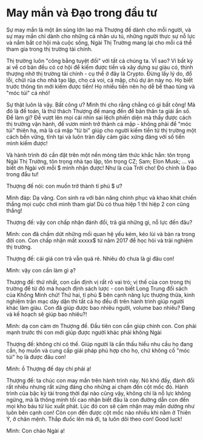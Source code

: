 # May mắn và Đạo trong đầu tư

Sự may mắn là một ân sủng lớn lao mà Thượng đế dành cho mỗi người, và sự may mắn chỉ dành cho những cá nhân ưu tú, những người thực sự nỗ lực và nắm bắt cơ hội mà cuộc sống, Ngài Thị Trường mang lại cho mỗi cá thể tham gia trong thị trường tài chính.

Thị trường luôn "công bằng tuyệt đối" với tất cả chúng ta. VÌ sao? Vì bất kỳ ai về cơ bản đều có cơ hội để kiếm được tiền và xây dựng sự giàu có, thịnh thượng nhờ thị trường tài chính - cụ thể ở đây là Crypto. Đừng lấy lý do, đổ lỗi, chửi rủa cho nhà tạo lập, cho cá voi, cá mập, chủ dự án này nọ. Họ biết trước thông tin mới kiếm được tiền! Họ nhiều tiền nên họ dễ bề thao túng và "móc túi" cá nhỏ!

Sự thật luôn là vậy. Bất công ư? Mình thì cho rằng chẳng có gì bất công! Mà đó là đề toán, là thử thách Thượng đế mang đến để bản thân ta giải ẩn số. Để làm gì? Để vượt lên mọi cái nhìn sai lệch phiến diện mà thấy được cách thị trường vận hành, để vươn mình trở thành cá mập - không phải để "móc túi" thiên hạ, mà là cá mập "từ bi" giúp cho người kiếm tiền từ thị trường một cách bền vững, tĩnh tại và luôn tràn đầy cảm giác xứng đáng với số tiền mình kiếm được!

Và hành trình đó cần đặt trên một nền móng tâm thức khắc hẳn: tôn trọng Ngài Thị Trường, tôn trọng nhà tạo lập, tôn trọng CZ; Sam; Elon Musk; ... và biết ơn Ngài với mỗi $ mình nhận được! Như là của Trời cho! Đó chính là Đạo trong đầu tư!

Thượng đế nói: con muốn trở thành tỉ phú $ ư?

Mình đáp: Dạ vâng. Con sinh ra với bản năng chinh phục và khao khát chiến thắng mọi cuộc chơi mình tham gia! Dù có thua hiệp 1 thì hiệp 2 con cũng thắng!

Thượng đế: vậy con chấp nhận đánh đổi, trả giá những gì, nỗ lực đến đâu?

Mình: con đã chấm dứt những mối quan hệ yếu kém, kéo lùi và bàn ra trong đời con. Con chấp nhận mất xxxxx$ từ năm 2017 để học hỏi và trải nghiệm thị trường. 

Thượng đế: cái giá con trả vẫn quá rẻ. Nhiêu đó chưa là gì đâu con!

Mình: vậy con cần làm gì ạ?

Thượng đế: thứ nhất, con cần định vị rất rõ vai trò; vị thế của con trong thị trường để từ đó mà hoạch định sách lược - con biết Long Trung đối sách của Khổng Minh chứ! Thứ hai, tỉ phú $ bên cạnh năng lực thượng thừa, kinh nghiệm trận mạc dày dặn thì tất cả họ đều đi trên hành trình giúp người khác làm giàu. Con đã giúp được bao nhiêu người, volume bao nhiêu? Đang và kế hoạch sẽ giúp bao nhiêu?!

Mình: dạ con cảm ơn Thượng đế. Đầu tiên con cần giúp chính con. Con phải mạnh trước thì con mới giúp được người khác phải không Ngài

Thượng đế: không chỉ có thế. Giúp người là cần thấu hiểu nhu cầu họ đang cần, họ muốn và cung cấp giải pháp phù hợp cho họ, chứ không cố "móc túi" họ là được đâu con!

Mình: ồ Thượng đế dạy chí phải ạ!

Thượng đế: ta chúc con may mắn trên hành trình này. Nó khó đấy, đánh đổi rất nhiều nhưng rất xứng đáng cho những ai chạm đến cột mốc đó. Hành trình của bậc kỳ tài trong thời đại nào cũng vậy, không chỉ là nỗ lực không ngừng, mà là thông minh tối cao nhận biết đâu là con đường dẫn con đến mọi kho báu từ lúc xuất phát. Lúc đó con sẽ cảm nhận may mắn dường như luôn bên cạnh con! Còn con đến được cột mốc nào nhiều khi nằm ở Thiên Ý, ở chân mệnh. Thắp đuốc lên mà đi, ta luôn dõi theo con! Good luck!

Mình: Con chào Ngài ạ!